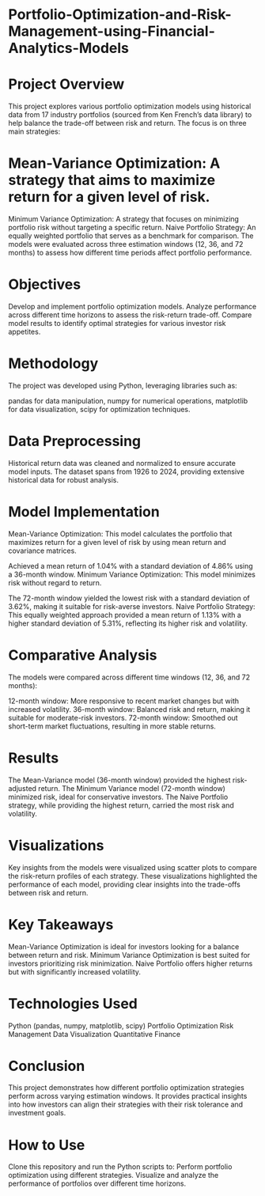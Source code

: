 # Portfolio-Optimization-and-Risk-Management-using-Financial-Analytics-Models

# Project Overview
This project explores various portfolio optimization models using historical data from 17 industry portfolios (sourced from Ken French’s data library) to help balance the trade-off between risk and return. The focus is on three main strategies:

# Mean-Variance Optimization: A strategy that aims to maximize return for a given level of risk.
Minimum Variance Optimization: A strategy that focuses on minimizing portfolio risk without targeting a specific return.
Naive Portfolio Strategy: An equally weighted portfolio that serves as a benchmark for comparison.
The models were evaluated across three estimation windows (12, 36, and 72 months) to assess how different time periods affect portfolio performance.

# Objectives
Develop and implement portfolio optimization models.
Analyze performance across different time horizons to assess the risk-return trade-off.
Compare model results to identify optimal strategies for various investor risk appetites.

# Methodology
The project was developed using Python, leveraging libraries such as:

pandas for data manipulation,
numpy for numerical operations,
matplotlib for data visualization,
scipy for optimization techniques.

# Data Preprocessing
Historical return data was cleaned and normalized to ensure accurate model inputs.
The dataset spans from 1926 to 2024, providing extensive historical data for robust analysis.

# Model Implementation
Mean-Variance Optimization: This model calculates the portfolio that maximizes return for a given level of risk by using mean return and covariance matrices.

Achieved a mean return of 1.04% with a standard deviation of 4.86% using a 36-month window.
Minimum Variance Optimization: This model minimizes risk without regard to return.

The 72-month window yielded the lowest risk with a standard deviation of 3.62%, making it suitable for risk-averse investors.
Naive Portfolio Strategy: This equally weighted approach provided a mean return of 1.13% with a higher standard deviation of 5.31%, reflecting its higher risk and volatility.

# Comparative Analysis
The models were compared across different time windows (12, 36, and 72 months):

12-month window: More responsive to recent market changes but with increased volatility.
36-month window: Balanced risk and return, making it suitable for moderate-risk investors.
72-month window: Smoothed out short-term market fluctuations, resulting in more stable returns.

# Results
The Mean-Variance model (36-month window) provided the highest risk-adjusted return.
The Minimum Variance model (72-month window) minimized risk, ideal for conservative investors.
The Naive Portfolio strategy, while providing the highest return, carried the most risk and volatility.

# Visualizations
Key insights from the models were visualized using scatter plots to compare the risk-return profiles of each strategy. These visualizations highlighted the performance of each model, providing clear insights into the trade-offs between risk and return.

# Key Takeaways
Mean-Variance Optimization is ideal for investors looking for a balance between return and risk.
Minimum Variance Optimization is best suited for investors prioritizing risk minimization.
Naive Portfolio offers higher returns but with significantly increased volatility.

# Technologies Used
Python (pandas, numpy, matplotlib, scipy)
Portfolio Optimization
Risk Management
Data Visualization
Quantitative Finance

# Conclusion
This project demonstrates how different portfolio optimization strategies perform across varying estimation windows. It provides practical insights into how investors can align their strategies with their risk tolerance and investment goals.

# How to Use
Clone this repository and run the Python scripts to:
Perform portfolio optimization using different strategies.
Visualize and analyze the performance of portfolios over different time horizons.

